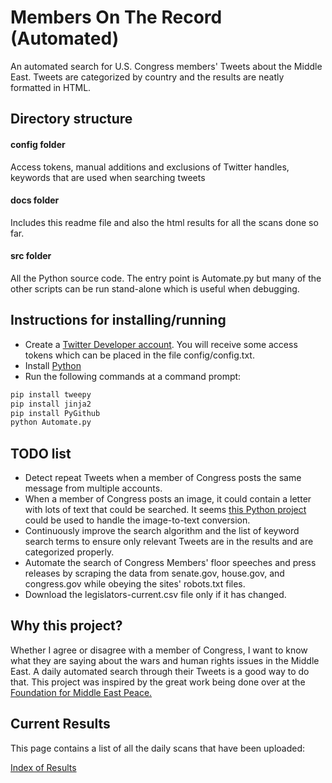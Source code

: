 # Members On The Record (Automated)
An automated search for U.S. Congress members' Tweets about the Middle East. Tweets are categorized by country and the results are neatly formatted in HTML.

## Directory structure
#### config folder
Access tokens, manual additions and exclusions of Twitter handles, keywords that are used when searching tweets
#### docs folder
Includes this readme file and also the html results for all the scans done so far.
#### src folder
All the Python source code. The entry point is Automate.py but many of the other scripts can be run stand-alone which is useful when debugging.

## Instructions for installing/running
* Create a [Twitter Developer account](https://developer.twitter.com/en/apply-for-access). You will receive some access tokens which can be placed in the file config/config.txt.
* Install [Python](https://www.python.org/downloads/)
* Run the following commands at a command prompt:
```bash
pip install tweepy
pip install jinja2
pip install PyGithub
python Automate.py
```

## TODO list
* Detect repeat Tweets when a member of Congress posts the same message from multiple accounts.
* When a member of Congress posts an image, it could contain a letter with lots of text that could be searched. It seems [this Python project](https://pypi.org/project/pytesseract/) could be used to handle the image-to-text conversion.
* Continuously improve the search algorithm and the list of keyword search terms to ensure only relevant Tweets are in the results and are categorized properly.
* Automate the search of Congress Members' floor speeches and press releases by scraping the data from senate.gov, house.gov, and congress.gov while obeying the sites' robots.txt files.
* Download the legislators-current.csv file only if it has changed.

## Why this project?
Whether I agree or disagree with a member of Congress, I want to know what they are saying about the wars and human rights issues in the Middle East. A daily automated search through their Tweets is a good way to do that. This project was inspired by the great work being done over at the [Foundation for Middle East Peace.](https://fmep.org/resources/?rsearch=&rcat%5B%5D=345)

## Current Results
This page contains a list of all the daily scans that have been uploaded:

[Index of Results](https://justiceproject.github.io/Members-On-The-Record/index-of-results.html)
